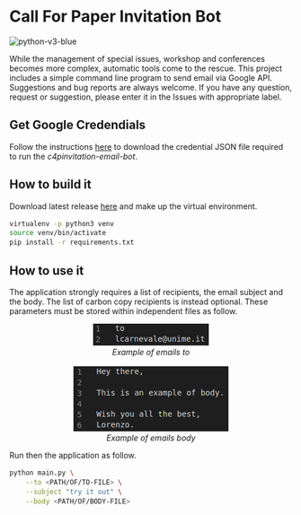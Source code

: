 # Call For Paper Invitation Bot

<img src="https://img.shields.io/badge/python-v3-blue" alt="python-v3-blue">

While the management of special issues, workshop and conferences becomes more complex, automatic tools come to the rescue. This project includes a simple command line program to send email via Google API. Suggestions and bug reports are always welcome. If you have any question, request or suggestion, please enter it in the Issues with appropriate label.


## Get Google Credendials
Follow the instructions [here](https://developers.google.com/gmail/api/quickstart/python) to download the credential JSON file required to run the *c4pinvitation-email-bot*.

## How to build it
Download latest release [here]() and make up the virtual environment.

```bash
virtualenv -p python3 venv
source venv/bin/activate
pip install -r requirements.txt
```

## How to use it
The application strongly requires a list of recipients, the email subject and the body. The list of carbon copy recipients is instead optional. These parameters must be stored within independent files as follow.

<p align="center">
  <img src="pics/emails-to-sample.png">
  <br>
  <em>Example of emails to</em>
  <br> <br>
  <img src="pics/emails-body-sample.png">
  <br>
  <em>Example of emails body</em>
</p>

Run then the application as follow.

```bash
python main.py \
    --to <PATH/OF/TO-FILE> \
    --subject "try it out" \
    --body <PATH/OF/BODY-FILE>
```